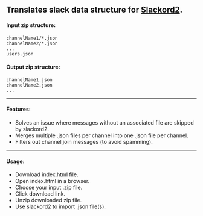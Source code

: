 
## Translates slack data structure for [Slackord2](https://github.com/thomasloupe/Slackord2).

#### Input zip structure:
	channelName1/*.json
	channelName2/*.json
	...
	users.json

#### Output zip structure:
	channelName1.json
	channelName2.json
	...

---

#### Features:
- Solves an issue where messages without an associated file are skipped by slackord2.
- Merges multiple .json files per channel into one .json file per channel.
- Filters out channel join messages (to avoid spamming).

---

#### Usage:
- Download index.html file.
- Open index.html in a browser.
- Choose your input .zip file.
- Click download link.
- Unzip downloaded zip file.
- Use slackord2 to import .json file(s).
